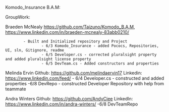 Komodo_Insurance B.A.M:


GroupWork:


Braeden McNealy
        https://github.com/Taizuno/Komodo_B.A.M, https://www.linkedin.com/in/braeden-mcnealy-83abb0210/

            - Built and Initialized repository and Project
                    - 6/3 Komodo_Insurance - added Pococs, Repositories, UI, sln, Gitignore, readme
					- 6/5 Developer.cs - corrected pluralsight property and added pluralsight license property
					- 6/5 DevTeam.cs - Added constructors and properties
            

Melinda Ervin
	Github:
		https://github.com/melindaervin17 
	Linkedin:
		https://www.linkedin.com/feed/
			- 6/4 Developer.cs - constructed and added properties
			-6/8 DevRepo - constructed Developer Repository with help from teammate

Andra Winters
	Github: https://github.com/AndyCiee
	LinkedIn: https://www.linkedin.com/in/andra-winters/
	-6/8 DevTeamRepo